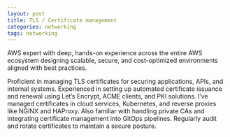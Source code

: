 ```yaml
---
layout: post
title: TLS / Certificate management
categories: networking
tags: networking
---
```


AWS expert with deep, hands-on experience across the entire AWS ecosystem designing scalable, secure, and cost-optimized environments aligned with best practices.

<!--more-->

Proficient in managing TLS certificates for securing applications, APIs, and internal systems. Experienced in setting up automated certificate issuance and renewal using Let’s Encrypt, ACME clients, and PKI solutions. I’ve managed certificates in cloud services, Kubernetes, and reverse proxies like NGINX and HAProxy. Also familiar with handling private CAs and integrating certificate management into GitOps pipelines. Regularly audit and rotate certificates to maintain a secure posture.
